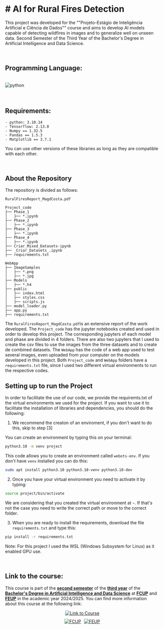 # # AI for Rural Fires Detection

This project was developed for the ""Projeto-Estágio de Inteligência Artificial e Ciência de Dados"" course and aims to develop AI models capable of detecting wildfires in images and to generalize well on unseen data.
Second Semester of the Third Year of the Bachelor's Degree in Artificial Intelligence and Data Science.

<br>

## Programming Language:

<div style = "display: inline_block"><br/>
  <img align="center" alt="python" src="https://img.shields.io/badge/Python-3776AB?style=for-the-badge&logo=python&logoColor=white" />
</div><br/>

<br>

## Requirements:

	- python: 3.10.14
	- Tensorflow: 2.13.0
	- Numpy == 1.32.5
	- Pandas == 1.5.3
	- Matplotlib == 3.7.1

You can use other versions of these libraries as long as they are compatible with each other.

<br>

## About the Repository

The repository is divided as follows:

```
RuralFiresReport_MagdCosta.pdf

Project_code
├── Phase_1
│   ├── *.ipynb
├── Phase_2
│   ├── *.ipynb
├── Phase_3
│   ├── *.ipynb
├── Phase_4
│   ├── *.ipynb
├── Criar_Mixed_Datasets-ipynb
├── _Criar_Datasets_.ipynb
├── requirements.txt

WebApp
├── ImageSamples
│   ├── *.png
│   ├── *.jpg
├── Models
│   ├── *.h4
├── public
│   ├── index.html
│   ├── styles.css
│   ├── scripts.js
├── model_loader.py
├── app.py
├── requirements.txt

```

The `RuralFiresReport_MagdCosta.pdf`is an extensive report of the work developed.
The `Project_code` has the jupyter notebooks created and used in order to develop this project. The corresponding jupyters of each model and phase are divided in 4 folders. There are also two jupyters that I used to create the csv files to use the images from the three datasets and to create de combined datasets.
The `WebApp` has the code of a web app used to test several images, even uploaded from your computer on the models developed in this project.
Both `Project_code` and `WebApp` folders have a `requirements.txt` file, since I used two different virtual environments to run the respective codes.


## Setting up to run the Project

In order to facilitate the use of our code, we provide the requiremts.txt of the virtual environments we used for the project. If you want to use it to facilitate the installation of libraries and dependencies, you should do the following:

1. We recommend the creaton of an enviroment, if you don't want to do this, skip to step [3]

You can create an environment by typing this on your terminal:
```bash
python3.10 -m venv project
```
This code allows you to create an environment called `webots-env`.
If you don't have `venv` installed you can do this:

```bash
sudo apt install python3.10 python3.10-venv python3.10-dev
```
2. Once you have your virtual environment you need to activate it by typing:

```bash
source project/bin/activate
```
We are considering that you created the virtual environment at `~`. If that's not the case you need to write the correct path or move to the correct folder.

3. When you are ready to install the requirements, download the file `requirements.txt` and type this:

```bash
pip install -r requirements.txt
```

Note: For this project I used the WSL (Windows Subsystem for Linux) as it enabled GPU use.

<br>

## Link to the course: 

This course is part of the **<u>second semester</u>** of the **<u>third year</u>** of the **<u>Bachelor's Degree in Artificial Intelligence and Data Science</u>** at **<u>FCUP</u>** and **<u>FEUP</u>** in the academic year 2024/2025. You can find more information about this course at the following link:

<div style="display: flex; flex-direction: column; align-items: center; gap: 10px;">
  <a href="https://sigarra.up.pt/fcup/pt/UCURR_GERAL.FICHA_UC_VIEW?pv_ocorrencia_id=546538">
    <img alt="Link to Course" src="https://img.shields.io/badge/Link_to_Course-0077B5?style=for-the-badge&logo=logoColor=white" />
  </a>

  <div style="display: flex; gap: 10px; justify-content: center;">
    <a href="https://sigarra.up.pt/fcup/pt/web_page.inicial">
      <img alt="FCUP" src="https://img.shields.io/badge/FCUP-808080?style=for-the-badge&logo=logoColor=grey" />
    </a>
    <a href="https://sigarra.up.pt/feup/pt/web_page.inicial">
      <img alt="FEUP" src="https://img.shields.io/badge/FEUP-808080?style=for-the-badge&logo=logoColor=grey" />
    </a>
  </div>
</div>
